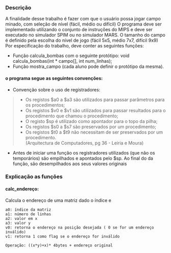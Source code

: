 ### Descrição
A finalidade desse trabalho é fazer com que o usuário possa jogar campo minado, com seleção de nível (fácil, médio ou difícil)
O programa deve ser implementado utilizando o conjunto de instruções do MIPS e deve ser executado no simulador SPIM ou no simulador MARS.
O tamanho do campo é definido pela escolha do nível de jogo (fácil 5x5, médio 7x7, difícil 9x9)
Por especificação do trabalho, deve conter as seguintes funções:
* Função calcula_bombas com o seguinte protótipo:
  void calcula_bombas(int * campo[], int num_linhas);
* Função mostra_campo (cada aluno pode definir o protótipo da mesma).
  
#### o programa segue as seguintes convenções:
* Convenção sobre o uso de registradores:
>* Os registos $a0 a $a3 são utilizados para passar parâmetros para os procedimentos;
>* Os registos $v0 e $v1 são utilizados para passar resultados para o procedimento que chamou o procedimento;
>* O registo $sp é utilizado como apontador para o topo da pilha;
>* Os registos $s0 a $s7 são preservados por um procedimento;
>* Os registos $t0 a $t9 não necessitam de ser preservados por um procedimento.<br />
> (Arquitectura de Computadores, pg 36 - Leiria e Moura)
* Antes de iniciar uma função os registradores utilizados (que não os temporários) são empilhados e apontados pelo $sp.
Ao final do da função, são desempilhados aos seus valores originais


### Explicação as funções

#### calc_endereço:
Calcula o endereço de uma matriz dado o índice e <br />
```
a0: índice da matriz
a1: número de linhas
a2: valor em x
a3: valor y
v0: retorna o endereço na posição desejada ( 0 se for um endereço inválido)
v1: retorna 1 como flag se o endereço for inválido

Operação: ((x*y)+x)* 4bytes + endereço original
```
